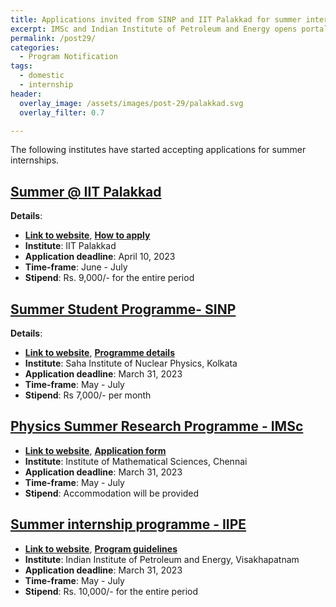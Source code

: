 ```yaml
---
title: Applications invited from SINP and IIT Palakkad for summer internships
excerpt: IMSc and Indian Institute of Petroleum and Energy opens portal for internship applications
permalink: /post29/
categories:
  - Program Notification
tags:
  - domestic
  - internship
header:
  overlay_image: /assets/images/post-29/palakkad.svg
  overlay_filter: 0.7

---
```


The following institutes have started accepting applications for summer internships.

## [Summer @ IIT Palakkad](https://sun.iitpkd.ac.in/)

**Details**:
- [**Link to website**](https://sun.iitpkd.ac.in/), [**How to apply**](https://sun.iitpkd.ac.in/how-to-apply)
- **Institute**: IIT Palakkad
- **Application deadline**: April 10, 2023
- **Time-frame**: June - July
- **Stipend**: Rs. 9,000/- for the entire period

## [Summer Student Programme- SINP](https://www.saha.ac.in/web/summer-home)
 
**Details**:
- [**Link to website**](https://www.saha.ac.in/web/summer-home), [**Programme details**](https://www.saha.ac.in/web/summer-program)
- **Institute**: Saha Institute of Nuclear Physics, Kolkata
- **Application deadline**: March 31, 2023
- **Time-frame**: May - July
- **Stipend**: Rs 7,000/- per month

## [Physics Summer Research Programme - IMSc](https://sfp.iitm.ac.in/)

- [**Link to website**](https://www.imsc.res.in/summer_research_programme), [**Application form**](https://www.imsc.res.in/summer/physics/forms/)
- **Institute**: Institute of Mathematical Sciences, Chennai
- **Application deadline**: March 31, 2023
- **Time-frame**: May - July
- **Stipend**: Accommodation will be provided

## [Summer internship programme - IIPE](https://iipe.ac.in/sip)

- [**Link to website**](https://iipe.ac.in/sip), [**Program guidelines**](https://iipe.ac.in/user_assets/frontend/assets/images/sip/SIP%20GUIDELINES.pdf)
- **Institute**: Indian Institute of Petroleum and Energy, Visakhapatnam
- **Application deadline**: March 31, 2023
- **Time-frame**: May - July
- **Stipend**: Rs. 10,000/- for the entire period

